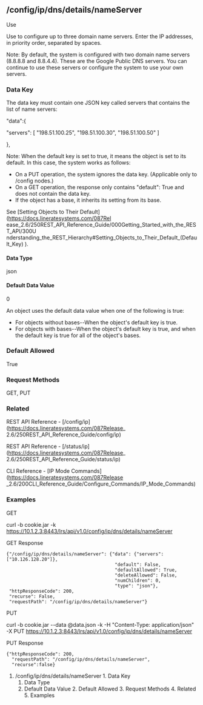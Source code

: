 ## /config/ip/dns/details/nameServer

Use

Use to configure up to three domain name servers. Enter the IP addresses, in
priority order, separated by spaces.

Note: By default, the system is configured with two domain name servers
(8.8.8.8 and 8.8.4.4). These are the Google Public DNS servers. You can
continue to use these servers or configure the system to use your own servers.

### Data Key

The data key must contain one JSON key called servers that contains the list
of name servers:

"data":{

"servers": [ "198.51.100.25", "198.51.100.30", "198.51.100.50" ]

},

Note: When the default key is set to true, it means the object is set to its
default. In this case, the system works as follows:

  * On a PUT operation, the system ignores the data key. (Applicable only to /config nodes.)
  * On a GET operation, the response only contains "default": True and does not contain the data key.
  * If the object has a base, it inherits its setting from its base.

See [Setting Objects to Their Default](https://docs.lineratesystems.com/087Rel
ease_2.6/250REST_API_Reference_Guide/000Getting_Started_with_the_REST_API/300U
nderstanding_the_REST_Hierarchy#Setting_Objects_to_Their_Default_(Default_Key)
).

#### Data Type

json

#### Default Data Value

0

An object uses the default data value when one of the following is true:

  * For objects without bases--When the object's default key is true.
  * For objects with bases--When the object's default key is true, and when the default key is true for all of the object's bases.

### Default Allowed

True

### Request Methods

GET, PUT

### Related

REST API Reference - [/config/ip](https://docs.lineratesystems.com/087Release_
2.6/250REST_API_Reference_Guide/config/ip)

REST API Reference - [/status/ip](https://docs.lineratesystems.com/087Release_
2.6/250REST_API_Reference_Guide/status/ip)

CLI Reference - [IP Mode Commands](https://docs.lineratesystems.com/087Release
_2.6/200CLI_Reference_Guide/Configure_Commands/IP_Mode_Commands)

### Examples

GET

curl -b cookie.jar -k
https://10.1.2.3:8443/lrs/api/v1.0/config/ip/dns/details/nameServer

GET Response

    
    {"/config/ip/dns/details/nameServer": {"data": {"servers": ["10.126.128.20"]},
                                            "default": False,
                                            "defaultAllowed": True,
                                            "deleteAllowed": False,
                                            "numChildren": 0,
                                            "type": "json"},
     "httpResponseCode": 200,
     "recurse": False,
     "requestPath": "/config/ip/dns/details/nameServer"}
    

PUT

curl -b cookie.jar --data @data.json -k -H "Content-Type: application/json" -X
PUT https://10.1.2.3:8443/lrs/api/v1.0/config/ip/dns/details/nameServer

PUT Response

    
    {"httpResponseCode": 200,
      "requestPath": "/config/ip/dns/details/nameServer",
      "recurse":false}

  1. /config/ip/dns/details/nameServer
    1. Data Key
      1. Data Type
      2. Default Data Value
    2. Default Allowed
    3. Request Methods
    4. Related
    5. Examples

